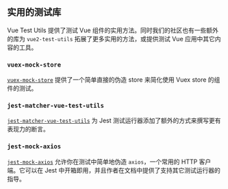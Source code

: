## 实用的测试库

Vue Test Utils 提供了测试 Vue 组件的实用方法。同时我们的社区也有一些额外的库为 `vue2-test-utils` 拓展了更多实用的方法，或提供测试 Vue 应用中其它内容的工具。

### `vuex-mock-store`

[`vuex-mock-store`](https://github.com/posva/vuex-mock-store) 提供了一个简单直接的伪造 store 来简化使用 Vuex store 的组件的测试。

### `jest-matcher-vue-test-utils`

[`jest-matcher-vue-test-utils`](https://github.com/hmsk/jest-matcher-vue-test-utils) 为 Jest 测试运行器添加了额外的方式来撰写更有表现力的断言。

### `jest-mock-axios`

[`jest-mock-axios`](https://github.com/knee-cola/jest-mock-axios) 允许你在测试中简单地伪造 `axios`，一个常用的 HTTP 客户端。它可以在 Jest 中开箱即用，并且作者在文档中提供了支持其它测试运行器的指导。
